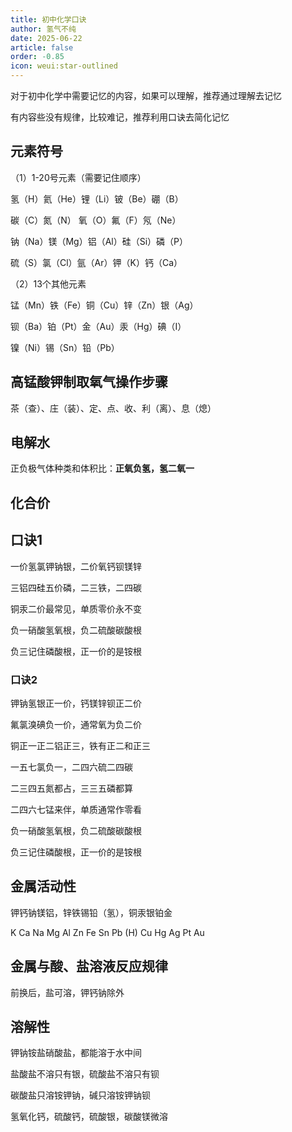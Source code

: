 ```yaml
---
title: 初中化学口诀
author: 氢气不纯
date: 2025-06-22
article: false
order: -0.85
icon: weui:star-outlined
---
```


对于初中化学中需要记忆的内容，如果可以理解，推荐通过理解去记忆

有内容些没有规律，比较难记，推荐利用口诀去简化记忆

## 元素符号

（1）1-20号元素（需要记住顺序）

氢（H）氦（He）锂（Li）铍（Be）硼（B）

碳（C）氮（N）   氧（O）氟（F）氖（Ne）

钠（Na）镁（Mg）铝（Al）硅（Si）磷（P）

硫（S）氯（Cl）氩（Ar）钾（K）钙（Ca）

（2）13个其他元素

锰（Mn）铁（Fe）铜（Cu）锌（Zn）银（Ag）

钡（Ba）铂（Pt）金（Au）汞（Hg）碘（I）

镍（Ni）锡（Sn）铅（Pb）

## 高锰酸钾制取氧气操作步骤

茶（查）、庄（装）、定、点、收、利（离）、息（熄）

## 电解水

正负极气体种类和体积比：**正氧负氢，氢二氧一**

## 化合价

## 口诀1

一价氢氯钾钠银，二价氧钙钡镁锌

三铝四硅五价磷，二三铁，二四碳

铜汞二价最常见，单质零价永不变

负一硝酸氢氧根，负二硫酸碳酸根

负三记住磷酸根，正一价的是铵根

### 口诀2

钾钠氢银正一价，钙镁锌钡正二价

氟氯溴碘负一价，通常氧为负二价

铜正一正二铝正三，铁有正二和正三

一五七氯负一，二四六硫二四碳

二三四五氮都占，三三五磷都算

二四六七锰来伴，单质通常作零看

负一硝酸氢氧根，负二硫酸碳酸根

负三记住磷酸根，正一价的是铵根

## 金属活动性

钾钙钠镁铝，锌铁锡铅（氢），铜汞银铂金

K Ca Na Mg Al Zn Fe Sn Pb (H) Cu Hg Ag Pt Au

## 金属与酸、盐溶液反应规律

前换后，盐可溶，钾钙钠除外

## 溶解性

钾钠铵盐硝酸盐，都能溶于水中间

盐酸盐不溶只有银，硫酸盐不溶只有钡

碳酸盐只溶铵钾钠，碱只溶铵钾钠钡

氢氧化钙，硫酸钙，硫酸银，碳酸镁微溶
